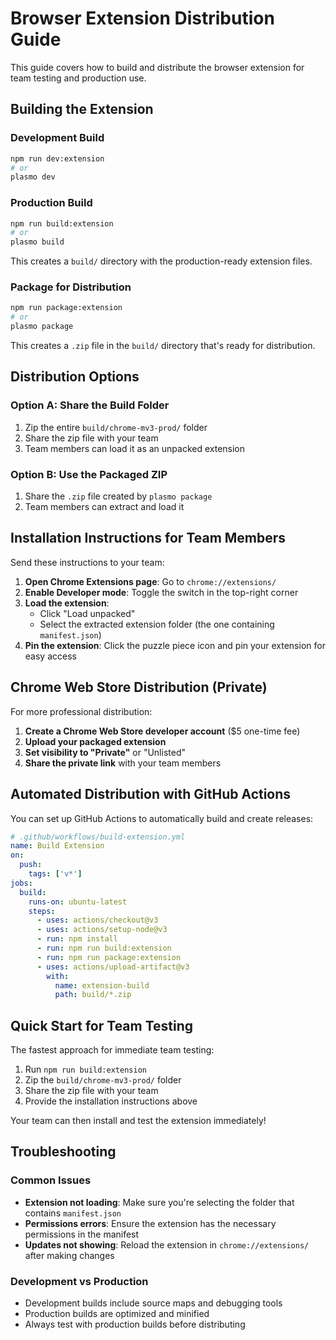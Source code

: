 # Browser Extension Distribution Guide

This guide covers how to build and distribute the browser extension for team testing and production use.

## Building the Extension

### Development Build
```bash
npm run dev:extension
# or
plasmo dev
```

### Production Build
```bash
npm run build:extension
# or
plasmo build
```

This creates a `build/` directory with the production-ready extension files.

### Package for Distribution
```bash
npm run package:extension
# or
plasmo package
```

This creates a `.zip` file in the `build/` directory that's ready for distribution.

## Distribution Options

### Option A: Share the Build Folder
1. Zip the entire `build/chrome-mv3-prod/` folder
2. Share the zip file with your team
3. Team members can load it as an unpacked extension

### Option B: Use the Packaged ZIP
1. Share the `.zip` file created by `plasmo package`
2. Team members can extract and load it

## Installation Instructions for Team Members

Send these instructions to your team:

1. **Open Chrome Extensions page**: Go to `chrome://extensions/`
2. **Enable Developer mode**: Toggle the switch in the top-right corner
3. **Load the extension**:
   - Click "Load unpacked"
   - Select the extracted extension folder (the one containing `manifest.json`)
4. **Pin the extension**: Click the puzzle piece icon and pin your extension for easy access

## Chrome Web Store Distribution (Private)

For more professional distribution:

1. **Create a Chrome Web Store developer account** ($5 one-time fee)
2. **Upload your packaged extension**
3. **Set visibility to "Private"** or "Unlisted"
4. **Share the private link** with your team members

## Automated Distribution with GitHub Actions

You can set up GitHub Actions to automatically build and create releases:

```yaml
# .github/workflows/build-extension.yml
name: Build Extension
on:
  push:
    tags: ['v*']
jobs:
  build:
    runs-on: ubuntu-latest
    steps:
      - uses: actions/checkout@v3
      - uses: actions/setup-node@v3
      - run: npm install
      - run: npm run build:extension
      - run: npm run package:extension
      - uses: actions/upload-artifact@v3
        with:
          name: extension-build
          path: build/*.zip
```

## Quick Start for Team Testing

The fastest approach for immediate team testing:

1. Run `npm run build:extension`
2. Zip the `build/chrome-mv3-prod/` folder
3. Share the zip file with your team
4. Provide the installation instructions above

Your team can then install and test the extension immediately!

## Troubleshooting

### Common Issues

- **Extension not loading**: Make sure you're selecting the folder that contains `manifest.json`
- **Permissions errors**: Ensure the extension has the necessary permissions in the manifest
- **Updates not showing**: Reload the extension in `chrome://extensions/` after making changes

### Development vs Production

- Development builds include source maps and debugging tools
- Production builds are optimized and minified
- Always test with production builds before distributing
